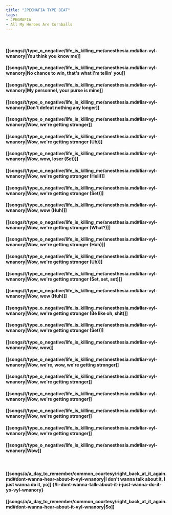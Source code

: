 ```yaml
---
title: "JPEGMAFIA TYPE BEAT"
tags:
- JPEGMAFIA
- All My Heroes Are Cornballs
---
```

&nbsp;
#### [[songs/t/type_o_negative/life_is_killing_me/anesthesia.md#liar-vyl-wnanory|You think you know me]]
#### [[songs/t/type_o_negative/life_is_killing_me/anesthesia.md#liar-vyl-wnanory|No chance to win, that's what I'm tellin' you]]
#### [[songs/t/type_o_negative/life_is_killing_me/anesthesia.md#liar-vyl-wnanory|My personnel, your purse is mine]]
#### [[songs/t/type_o_negative/life_is_killing_me/anesthesia.md#liar-vyl-wnanory|Don't defeat nothing any longer]]
#### [[songs/t/type_o_negative/life_is_killing_me/anesthesia.md#liar-vyl-wnanory|Wow, we're getting stronger]]
#### [[songs/t/type_o_negative/life_is_killing_me/anesthesia.md#liar-vyl-wnanory|Wow, we're getting stronger (Uh)]]
#### [[songs/t/type_o_negative/life_is_killing_me/anesthesia.md#liar-vyl-wnanory|Wow, wow, loser (Set)]]
#### [[songs/t/type_o_negative/life_is_killing_me/anesthesia.md#liar-vyl-wnanory|Wow, we're getting stronger (Hell)]]
#### [[songs/t/type_o_negative/life_is_killing_me/anesthesia.md#liar-vyl-wnanory|Wow, we're getting stronger (Set)]]
#### [[songs/t/type_o_negative/life_is_killing_me/anesthesia.md#liar-vyl-wnanory|Wow, wow (Huh)]]
#### [[songs/t/type_o_negative/life_is_killing_me/anesthesia.md#liar-vyl-wnanory|Wow, we're getting stronger (What?)]]
#### [[songs/t/type_o_negative/life_is_killing_me/anesthesia.md#liar-vyl-wnanory|Wow, we're getting stronger (Huh)]]
#### [[songs/t/type_o_negative/life_is_killing_me/anesthesia.md#liar-vyl-wnanory|Wow, we're getting stronger (Uh)]]
#### [[songs/t/type_o_negative/life_is_killing_me/anesthesia.md#liar-vyl-wnanory|Wow, we're getting stronger (Set, set, set)]]
#### [[songs/t/type_o_negative/life_is_killing_me/anesthesia.md#liar-vyl-wnanory|Wow, wow (Huh)]]
#### [[songs/t/type_o_negative/life_is_killing_me/anesthesia.md#liar-vyl-wnanory|Wow, we're getting stronger (Be like oh, shit)]]
#### [[songs/t/type_o_negative/life_is_killing_me/anesthesia.md#liar-vyl-wnanory|Wow, we're getting stronger (Set)]]
#### [[songs/t/type_o_negative/life_is_killing_me/anesthesia.md#liar-vyl-wnanory|Wow, wow]]
#### [[songs/t/type_o_negative/life_is_killing_me/anesthesia.md#liar-vyl-wnanory|Wow, we're, wow, we're getting stronger]]
#### [[songs/t/type_o_negative/life_is_killing_me/anesthesia.md#liar-vyl-wnanory|Wow, we're getting stronger]]
#### [[songs/t/type_o_negative/life_is_killing_me/anesthesia.md#liar-vyl-wnanory|Wow, we're getting stronger]]
#### [[songs/t/type_o_negative/life_is_killing_me/anesthesia.md#liar-vyl-wnanory|Wow, we're getting stronger]]
#### [[songs/t/type_o_negative/life_is_killing_me/anesthesia.md#liar-vyl-wnanory|Wow, we're getting stronger]]
#### [[songs/t/type_o_negative/life_is_killing_me/anesthesia.md#liar-vyl-wnanory|Wow]]
&nbsp;
#### [[songs/a/a_day_to_remember/common_courtesy/right_back_at_it_again.md#dont-wanna-hear-about-it-vyl-wnanory|I don't wanna talk about it, I just wanna do it, yo]] {#i-dont-wanna-talk-about-it-i-just-wanna-do-it-yo-vyl-wnanory}
#### [[songs/a/a_day_to_remember/common_courtesy/right_back_at_it_again.md#dont-wanna-hear-about-it-vyl-wnanory|So]]
